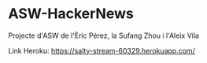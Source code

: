 # ASW-HackerNews
Projecte d'ASW de l'Èric Pérez, la Sufang Zhou i l'Aleix Vila

Link Heroku: https://salty-stream-60329.herokuapp.com/
